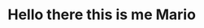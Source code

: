 # Hello there this is me Mario
# <a href="https://github.com/Alex-Voinescu/potential-bassoon/new/main?readme=1">

